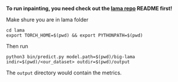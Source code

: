 **To run inpainting, you need check out the [lama repo](https://github.com/advimman/lama) README first!**

Make shure you are in lama folder

```
cd lama
export TORCH_HOME=$(pwd) && export PYTHONPATH=$(pwd)
```

Then run

```
python3 bin/predict.py model.path=$(pwd)/big-lama indir=$(pwd)/<our_dataset> outdir=$(pwd)/output
```

The `output` directory would contain the metrics.
